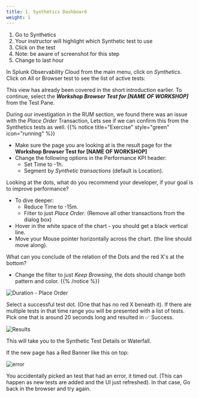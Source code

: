 ```yaml
---
title: 1. Synthetics Dashboard
weight: 1
---
```

1. Go to Synthetics
2. Your instructor will highlight which Synthetic test to use
3. Click on the test
4. Note: be aware of screenshot for this step
5. Change to last hour

In Splunk Observability Cloud from the main menu, click on *Synthetics*. Click on All or Browser test to see the list of active tests:

This view has already been covered in the short introduction earlier. To continue, select the ***Workshop Browser Test for [NAME OF WORKSHOP]*** from the Test Pane.

During our investigation  in the RUM section, we found there was an issue with the *Place Order* Transaction, Lets see if we can confirm this from the Synthetics tests as well.
{{% notice title="Exercise" style="green" icon="running" %}}

* Make sure the page you are looking at is the result page for the **Workshop Browser Test for [NAME OF WORKSHOP]**
* Change the following options in the Performance KPI header:
  * Set Time to -1h.
  * Segment by  *Synthetic transactions* (default is Location).

Looking at the dots, what do you recommend your developer, if your goal is to improve performance?

* To dive deeper:
  * Reduce Time to -15m.
  * Filter to just *Place Order*. (Remove all other transactions from the dialog box)
* Hover in the white space of the chart - you should get a black vertical line.
* Move your Mouse pointer horizontally across the chart. (the line should move along).

What can you conclude of the relation of the Dots and the red X's at the bottom?

* Change the filter to just *Keep Browsing*, the dots should change both pattern and color.
{{% /notice %}}

![Duration - Place Order](../images/duration-place-order.png)

Select a successful test dot. (One that has no red X beneath it). If there are multiple tests in that time range you will be presented with a list of tests. Pick one that is around 20 seconds long and resulted in ✅ Success.

![Results](../images/select-result.png)

This will take you to the Synthetic Test Details or Waterfall.

If the new page has a Red Banner like this on top:

![error](../images/run-result-error.png)

You accidentally picked an test that had an error, it timed out. (This can happen as new tests are added and the UI just refreshed). In that case, Go back in the browser and try again.  
